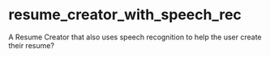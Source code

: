 # resume_creator_with_speech_rec
A Resume Creator that also uses speech recognition to help the user create their resume?
